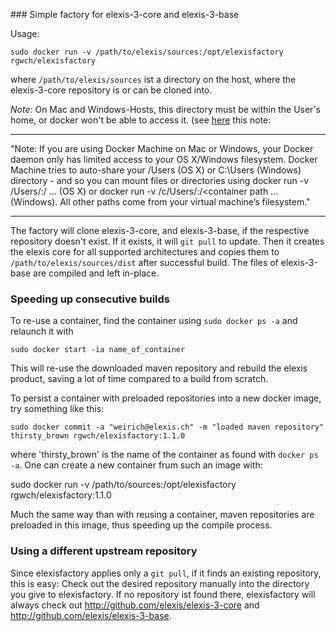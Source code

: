 ### Simple factory for elexis-3-core and elexis-3-base

Usage: 

    sudo docker run -v /path/to/elexis/sources:/opt/elexisfactory rgwch/elexisfactory

where `/path/to/elexis/sources` ist a directory on the host, where the elexis-3-core repository is or can be cloned into.

_Note_: On Mac and Windows-Hosts, this directory must be within the User's home, or docker won't be able to access it. (see [here](https://docs.docker.com/userguide/dockervolumes/) this note: 
 
----     
 "Note: If you are using Docker Machine on Mac or Windows, your Docker daemon only has limited access to your OS X/Windows filesystem. Docker Machine tries to auto-share your /Users (OS X) or C:\Users (Windows) directory - and so you can mount files or directories using docker run -v /Users/<path>:/<container path> ... (OS X) or docker run -v /c/Users/<path>:/<container path ... (Windows). All other paths come from your virtual machine’s filesystem."

---                                                                                                                        
                                                                                                                                

The factory will clone elexis-3-core, and elexis-3-base, if the respective repository doesn't exist. If it exists, it will `git pull` to update. 
Then it creates the elexis core for all supported architectures and copies them to `/path/to/elexis/sources/dist` after successful build. The files of elexis-3-base are compiled and left in-place.

### Speeding up consecutive builds

To re-use a container, find the container using `sudo docker ps -a` and relaunch it with

    sudo docker start -ia name_of_container
    
This will re-use the downloaded maven repository and rebuild the elexis product, saving a lot of time compared to a build from scratch.


To persist a container with preloaded repositories into a new docker image, try something like this:

    sudo docker commit -a "weirich@elexis.ch" -m "loaded maven repository" thirsty_brown rgwch/elexisfactory:1.1.0
    
    
where 'thirsty_brown' is the name of the container as found with `docker ps -a`.
One can create a new container frum such an image with:

   sudo docker run -v /path/to/sources:/opt/elexisfactory rgwch/elexisfactory:1.1.0 
  
Much the same way than with reusing a container, maven repositories are preloaded in this image, thus speeding up the compile process.


### Using a different upstream repository

Since elexisfactory applies only a `git pull`, if it finds an existing repository, this is easy: Check out the desired repository manually into the directory you give to elexisfactory.
If no repository ist found there, elexisfactory will always check out http://github.com/elexis/elexis-3-core and http://github.com/elexis/elexis-3-base.
